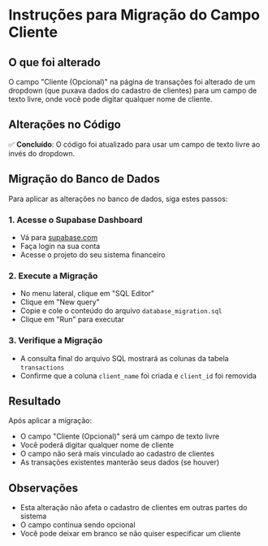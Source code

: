 # Instruções para Migração do Campo Cliente

## O que foi alterado

O campo "Cliente (Opcional)" na página de transações foi alterado de um dropdown (que puxava dados do cadastro de clientes) para um campo de texto livre, onde você pode digitar qualquer nome de cliente.

## Alterações no Código

✅ **Concluído**: O código foi atualizado para usar um campo de texto livre ao invés do dropdown.

## Migração do Banco de Dados

Para aplicar as alterações no banco de dados, siga estes passos:

### 1. Acesse o Supabase Dashboard
- Vá para [supabase.com](https://supabase.com)
- Faça login na sua conta
- Acesse o projeto do seu sistema financeiro

### 2. Execute a Migração
- No menu lateral, clique em "SQL Editor"
- Clique em "New query"
- Copie e cole o conteúdo do arquivo `database_migration.sql`
- Clique em "Run" para executar

### 3. Verifique a Migração
- A consulta final do arquivo SQL mostrará as colunas da tabela `transactions`
- Confirme que a coluna `client_name` foi criada e `client_id` foi removida

## Resultado

Após aplicar a migração:
- O campo "Cliente (Opcional)" será um campo de texto livre
- Você poderá digitar qualquer nome de cliente
- O campo não será mais vinculado ao cadastro de clientes
- As transações existentes manterão seus dados (se houver)

## Observações

- Esta alteração não afeta o cadastro de clientes em outras partes do sistema
- O campo continua sendo opcional
- Você pode deixar em branco se não quiser especificar um cliente 